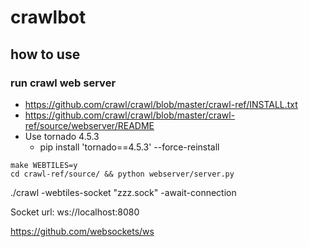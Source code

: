 # crawlbot

## how to use

### run crawl web server

* https://github.com/crawl/crawl/blob/master/crawl-ref/INSTALL.txt
* https://github.com/crawl/crawl/blob/master/crawl-ref/source/webserver/README
* Use tornado 4.5.3
  * pip install 'tornado==4.5.3' --force-reinstall

```
make WEBTILES=y
cd crawl-ref/source/ && python webserver/server.py
```

./crawl -webtiles-socket "zzz.sock" -await-connection

Socket url: ws://localhost:8080

https://github.com/websockets/ws

